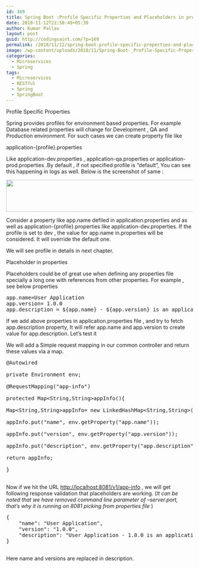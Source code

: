 ```yaml
---
id: 169
title: Spring Boot :Profile Specific Properties and Placeholders in properties
date: 2018-11-12T22:50:49+05:30
author: Kumar Pallav
layout: post
guid: http://codingsaint.com/?p=169
permalink: /2018/11/12/spring-boot-profile-specific-properties-and-placeholders-in-properties/
image: /wp-content/uploads/2018/11/Spring-Boot-_Profile-Specific-Properties-and-Placeholders-in-properties.png
categories:
  - Microservices
  - Spring
tags:
  - Microservices
  - RESTful
  - Spring
  - SpringBoot
---
```

Profile Specific Properties

Spring provides profiles for environment based properties. For example Database related properties will change for Development , QA and Production environment. For such cases we can create property file like

application-{profile}.properties

Like application-dev.properties , application-qa.properties or application-prod.properties .By default , if not specified profile is “default”, You can see this happening in logs as well. Below is the screenshot of same :

<img title="" src="https://i2.wp.com/codingsaint.com/wp-content/uploads/2018/10/null7.png?resize=624%2C86&#038;ssl=1" alt="" width="624" height="86" data-recalc-dims="1" /> 

Consider a property like app.name defiled in application.properties and as well as application-{profile}.properties like application-dev.properties. If the profile is set to dev , the value for app.name in.properties will be considered. It will override the default one.

We will see profile in details in next chapter.

Placeholder in properties

Placeholders could be of great use when defining any properties file specially a long one with references from other properties. For example , see below properties

<pre class="brush: plain; title: ; notranslate" title="">app.name=User Application
app.version= 1.0.0
app.description = ${app.name} - ${app.version} is an application to store user details.
</pre>

If we add above properties in application.properties file , and try to fetch app.description property, It will refer app.name and app.version to create value for app.description. Let’s test it

We will add a Simple request mapping in our common controller and return these values via a map.

<pre class="brush: java; title: ; notranslate" title="">@Autowired

private Environment env;

@RequestMapping("app-info")

protected Map&lt;String,String&gt;appInfo(){

Map&lt;String,String&gt;appInfo= new LinkedHashMap&lt;String,String&gt;();

appInfo.put("name", env.getProperty("app.name"));

appInfo.put("version", env.getProperty("app.version"));

appInfo.put("description", env.getProperty("app.description"));

return appInfo;

}

</pre>

Now if we hit the URL <a href="http://localhost:8081/v1/app-info" rel="nofollow">http://localhost:8081/v1/app-info</a> , we will get following response validation that placeholders are working. (_It can be noted that we have removed command line parameter of &#8211;server.port, that’s why it is running on 8081 picking from properties file_ )

<pre class="brush: jscript; title: ; notranslate" title="">{
    "name": "User Application",
    "version": "1.0.0",
    "description": "User Application - 1.0.0 is an application to store user details."
}

</pre>

Here name and versions are replaced in description.